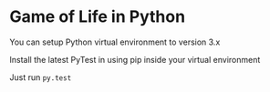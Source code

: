 Game of Life in Python
======================

You can setup Python virtual environment to version 3.x

Install the latest PyTest in using pip inside your virtual environment

Just run `py.test`
